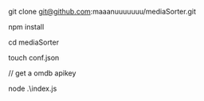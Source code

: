 git clone git@github.com:maaanuuuuuuu/mediaSorter.git

npm install

cd mediaSorter

touch conf.json

// get a omdb apikey

node .\index.js
